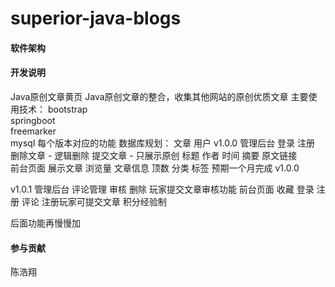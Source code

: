 # superior-java-blogs

#### 软件架构


#### 开发说明
Java原创文章黄页
    Java原创文章的整合，收集其他网站的原创优质文章
主要使用技术：
    bootstrap  
    springboot  
    freemarker  
    mysql 
每个版本对应的功能
数据库规划：
	文章
    用户
v1.0.0
	管理后台
		登录
		注册
		删除文章 - 逻辑删除
		提交文章 - 只展示原创
			标题
			作者
			时间
			摘要
			原文链接			
	前台页面
		展示文章
			浏览量
			文章信息
			顶数
		分类
		标签
预期一个月完成	v1.0.0

v1.0.1
	管理后台
	    评论管理
	        审核
	        删除
	     玩家提交文章审核功能
	前台页面
	    收藏
	    登录
	    注册
	    评论
	    注册玩家可提交文章
	    积分经验制

后面功能再慢慢加

#### 参与贡献

陈浩翔   
